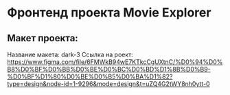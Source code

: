 # Фронтенд проекта Movie Explorer

## Макет проекта:
Название макета: dark-3 
Ссылка на роект: https://www.figma.com/file/6FMWkB94wE7KTkcCgUXtnC/%D0%94%D0%B8%D0%BF%D0%BB%D0%BE%D0%BC%D0%BD%D1%8B%D0%B9-%D0%BF%D1%80%D0%BE%D0%B5%D0%BA%D1%82?type=design&node-id=1-9296&mode=design&t=uZQ4G2tWY8nh0ytt-0
